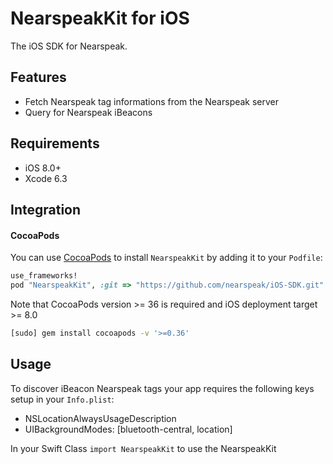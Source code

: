 # NearspeakKit for iOS

The iOS SDK for Nearspeak.

## Features

* Fetch Nearspeak tag informations from the Nearspeak server
* Query for Nearspeak iBeacons

## Requirements
- iOS 8.0+
- Xcode 6.3

## Integration

#### CocoaPods
You can use [CocoaPods](http://cocoapods.org) to install `NearspeakKit` by adding it to your `Podfile`:
```ruby
use_frameworks!
pod "NearspeakKit", :git => "https://github.com/nearspeak/iOS-SDK.git"
```

Note that CocoaPods version >= 36 is required and iOS deployment target >= 8.0
```bash
[sudo] gem install cocoapods -v '>=0.36'
```

## Usage

To discover iBeacon Nearspeak tags your app requires the following keys setup in your `Info.plist`:
* NSLocationAlwaysUsageDescription
* UIBackgroundModes: [bluetooth-central, location]

In your Swift Class `import NearspeakKit` to use the NearspeakKit
